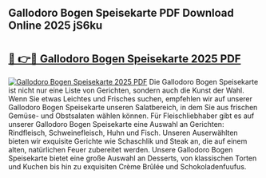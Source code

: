 ## Gallodoro Bogen Speisekarte PDF Download Online 2025 jS6ku

# <h2><a href="http://gccy9t.nevu.top/?p=Gallodoro+Bogen+Speisekarte">🔗 👉🔴 Gallodoro Bogen Speisekarte 2025 PDF</a></h2>

[![Gallodoro Bogen Speisekarte 2025 PDF](https://i.imgur.com/dBaPXMq.png)](http://gccy9t.nevu.top/?p=Gallodoro+Bogen+Speisekarte)
Die Gallodoro Bogen Speisekarte ist nicht nur eine Liste von Gerichten, sondern auch die Kunst der Wahl. Wenn Sie etwas Leichtes und Frisches suchen, empfehlen wir auf unserer Gallodoro Bogen Speisekarte unseren Salatbereich, in dem Sie aus frischen Gemüse- und Obstsalaten wählen können. Für Fleischliebhaber gibt es auf unserer Gallodoro Bogen Speisekarte eine Auswahl an Gerichten: Rindfleisch, Schweinefleisch, Huhn und Fisch. Unseren Auserwählten bieten wir exquisite Gerichte wie Schaschlik und Steak an, die auf einem alten, natürlichen Feuer zubereitet werden. Unsere Gallodoro Bogen Speisekarte bietet eine große Auswahl an Desserts, von klassischen Torten und Kuchen bis hin zu exquisiten Crème Brûlée und Schokoladenfuufus.
